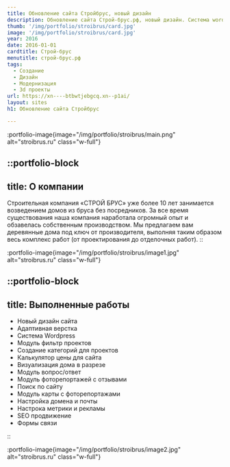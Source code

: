 ```yaml
---
title: Обновление сайта Стройбрус, новый дизайн
description: Обновление сайта Строй-брус.рф, новый дизайн. Система wordpress
thumb: '/img/portfolio/stroibrus/card.jpg'
image: '/img/portfolio/stroibrus/card.jpg'
year: 2016
date: 2016-01-01
cardtitle: Строй-брус
menutitle: строй-брус.рф
tags:
  - Создание
  - Дизайн
  - Модернизация
  - 3d проекты
url: https://xn----btbwtjebgcq.xn--p1ai/
layout: sites
h1: Обновление сайта Стройбрус

---
```



:portfolio-image{image="/img/portfolio/stroibrus/main.png" alt="stroibrus.ru" class="w-full"}

::portfolio-block
---
title: О компании
---
Строительная компания «СТРОЙ БРУС» уже более 10 лет занимается возведением домов из бруса без посредников. За все время
существования наша компания наработала огромный опыт и обзавелась собственным производством. Мы предлагаем вам
деревянные дома под ключ от производителя, выполняя таким образом весь комплекс работ (от проектирования до отделочных
работ).
::

:portfolio-image{image="/img/portfolio/stroibrus/image1.jpg" alt="stroibrus.ru" class="w-full"}

::portfolio-block
---
title: Выполненные работы
---

- Новый дизайн сайта
- Адаптивная верстка
- Система Wordpress
- Модуль фильтр проектов
- Создание категорий для проектов
- Калькулятор цены для сайта
- Визуализация дома в разрезе
- Модуль вопрос/ответ
- Модуль фоторепортажей с отзывами
- Поиск по сайту
- Модуль карты с фоторепортажами
- Настройка домена и почты
- Настрока метрики и рекламы
- SEO продвижение
- Формы связи

::

:portfolio-image{image="/img/portfolio/stroibrus/image2.jpg" alt="stroibrus.ru" class="w-full"}